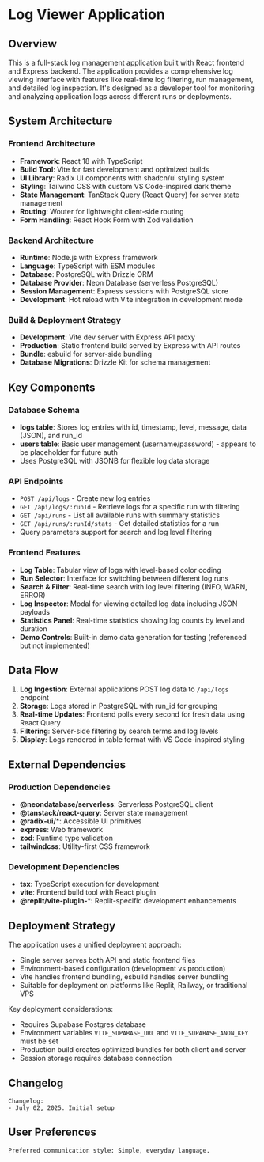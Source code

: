 # Log Viewer Application

## Overview

This is a full-stack log management application built with React frontend and Express backend. The application provides a comprehensive log viewing interface with features like real-time log filtering, run management, and detailed log inspection. It's designed as a developer tool for monitoring and analyzing application logs across different runs or deployments.

## System Architecture

### Frontend Architecture
- **Framework**: React 18 with TypeScript
- **Build Tool**: Vite for fast development and optimized builds
- **UI Library**: Radix UI components with shadcn/ui styling system
- **Styling**: Tailwind CSS with custom VS Code-inspired dark theme
- **State Management**: TanStack Query (React Query) for server state management
- **Routing**: Wouter for lightweight client-side routing
- **Form Handling**: React Hook Form with Zod validation

### Backend Architecture
- **Runtime**: Node.js with Express framework
- **Language**: TypeScript with ESM modules
- **Database**: PostgreSQL with Drizzle ORM
- **Database Provider**: Neon Database (serverless PostgreSQL)
- **Session Management**: Express sessions with PostgreSQL store
- **Development**: Hot reload with Vite integration in development mode

### Build & Deployment Strategy
- **Development**: Vite dev server with Express API proxy
- **Production**: Static frontend build served by Express with API routes
- **Bundle**: esbuild for server-side bundling
- **Database Migrations**: Drizzle Kit for schema management

## Key Components

### Database Schema
- **logs table**: Stores log entries with id, timestamp, level, message, data (JSON), and run_id
- **users table**: Basic user management (username/password) - appears to be placeholder for future auth
- Uses PostgreSQL with JSONB for flexible log data storage

### API Endpoints
- `POST /api/logs` - Create new log entries
- `GET /api/logs/:runId` - Retrieve logs for a specific run with filtering
- `GET /api/runs` - List all available runs with summary statistics
- `GET /api/runs/:runId/stats` - Get detailed statistics for a run
- Query parameters support for search and log level filtering

### Frontend Features
- **Log Table**: Tabular view of logs with level-based color coding
- **Run Selector**: Interface for switching between different log runs
- **Search & Filter**: Real-time search with log level filtering (INFO, WARN, ERROR)
- **Log Inspector**: Modal for viewing detailed log data including JSON payloads
- **Statistics Panel**: Real-time statistics showing log counts by level and duration
- **Demo Controls**: Built-in demo data generation for testing (referenced but not implemented)

## Data Flow

1. **Log Ingestion**: External applications POST log data to `/api/logs` endpoint
2. **Storage**: Logs stored in PostgreSQL with run_id for grouping
3. **Real-time Updates**: Frontend polls every second for fresh data using React Query
4. **Filtering**: Server-side filtering by search terms and log levels
5. **Display**: Logs rendered in table format with VS Code-inspired styling

## External Dependencies

### Production Dependencies
- **@neondatabase/serverless**: Serverless PostgreSQL client
- **@tanstack/react-query**: Server state management
- **@radix-ui/***: Accessible UI primitives
- **express**: Web framework
- **zod**: Runtime type validation
- **tailwindcss**: Utility-first CSS framework

### Development Dependencies
- **tsx**: TypeScript execution for development
- **vite**: Frontend build tool with React plugin
- **@replit/vite-plugin-***: Replit-specific development enhancements

## Deployment Strategy

The application uses a unified deployment approach:
- Single server serves both API and static frontend files
- Environment-based configuration (development vs production)
- Vite handles frontend bundling, esbuild handles server bundling
- Suitable for deployment on platforms like Replit, Railway, or traditional VPS

Key deployment considerations:
- Requires Supabase Postgres database
- Environment variables `VITE_SUPABASE_URL` and `VITE_SUPABASE_ANON_KEY` must be set
- Production build creates optimized bundles for both client and server
- Session storage requires database connection

## Changelog

```
Changelog:
- July 02, 2025. Initial setup
```

## User Preferences

```
Preferred communication style: Simple, everyday language.
```